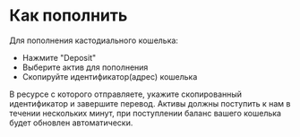 # Как пополнить 

Для пополнения кастодиального кошелька:
- Нажмите "Deposit"
- Выберите актив для пополнения
- Скопируйте идентификатор(адрес) кошелька

В ресурсе с которого отправляете, укажите скопированный идентификатор и завершите перевод. Активы должны поступить к нам в течении нескольких минут, при поступлении баланс вашего кошелька будет обновлен автоматически. 